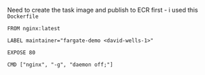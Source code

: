 Need to create the task image and publish to ECR first - i used this `Dockerfile`

```
FROM nginx:latest

LABEL maintainer="fargate-demo <david-wells-1>"

EXPOSE 80

CMD ["nginx", "-g", "daemon off;"]
```

